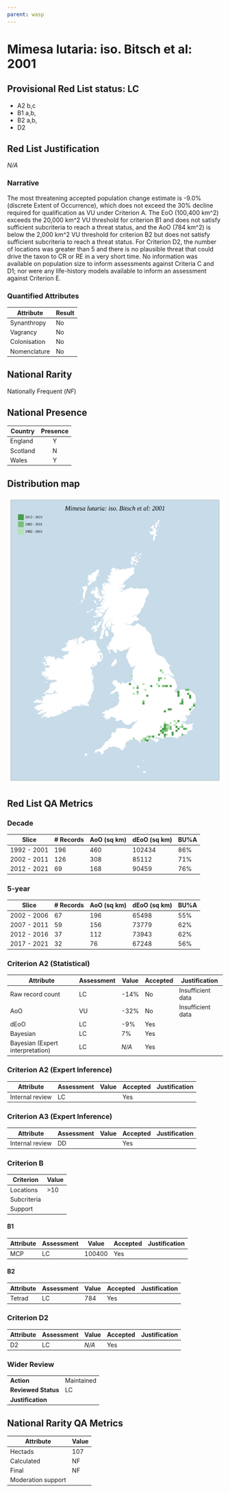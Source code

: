 ```yaml
---
parent: wasp
---
```


# Mimesa lutaria: iso. Bitsch et al: 2001

## Provisional Red List status: LC
- A2 b,c
- B1 a,b, 
- B2 a,b, 
- D2

## Red List Justification
*N/A*
### Narrative


The most threatening accepted population change estimate is -9.0% (discrete Extent of Occurrence), which does not exceed the 30% decline required for qualification as VU under Criterion A. The EoO (100,400 km^2) exceeds the 20,000 km^2 VU threshold for criterion B1 and does not satisfy sufficient subcriteria to reach a threat status, and the AoO (784 km^2) is below the 2,000 km^2 VU threshold for criterion B2 but does not satisfy sufficient subcriteria to reach a threat status. For Criterion D2, the number of locations was greater than 5 and there is no plausible threat that could drive the taxon to CR or RE in a very short time. No information was available on population size to inform assessments against Criteria C and D1; nor were any life-history models available to inform an assessment against Criterion E.
### Quantified Attributes
|Attribute|Result|
|---|---|
|Synanthropy|No|
|Vagrancy|No|
|Colonisation|No|
|Nomenclature|No|


## National Rarity
Nationally Frequent (*NF*)

## National Presence
|Country|Presence
|---|:-:|
|England|Y|
|Scotland|N|
|Wales|Y|


## Distribution map
![](../map/422.svg)

## Red List QA Metrics
### Decade
| Slice | # Records | AoO (sq km) | dEoO (sq km) |BU%A |
|---|---|---|---|---|
|1992 - 2001|196|460|102434|86%|
|2002 - 2011|126|308|85112|71%|
|2012 - 2021|69|168|90459|76%|
### 5-year
| Slice | # Records | AoO (sq km) | dEoO (sq km) |BU%A |
|---|---|---|---|---|
|2002 - 2006|67|196|65498|55%|
|2007 - 2011|59|156|73779|62%|
|2012 - 2016|37|112|73943|62%|
|2017 - 2021|32|76|67248|56%|
### Criterion A2 (Statistical)
|Attribute|Assessment|Value|Accepted|Justification
|---|---|---|---|---|
|Raw record count|LC|-14%|No|Insufficient data|
|AoO|VU|-32%|No|Insufficient data|
|dEoO|LC|-9%|Yes||
|Bayesian|LC|7%|Yes||
|Bayesian (Expert interpretation)|LC|*N/A*|Yes||
### Criterion A2 (Expert Inference)
|Attribute|Assessment|Value|Accepted|Justification
|---|---|---|---|---|
|Internal review|LC||Yes||
### Criterion A3 (Expert Inference)
|Attribute|Assessment|Value|Accepted|Justification
|---|---|---|---|---|
|Internal review|DD||Yes||
### Criterion B
|Criterion| Value|
|---|---|
|Locations|>10|
|Subcriteria||
|Support||
#### B1
|Attribute|Assessment|Value|Accepted|Justification
|---|---|---|---|---|
|MCP|LC|100400|Yes||
#### B2
|Attribute|Assessment|Value|Accepted|Justification
|---|---|---|---|---|
|Tetrad|LC|784|Yes||
### Criterion D2
|Attribute|Assessment|Value|Accepted|Justification
|---|---|---|---|---|
|D2|LC|*N/A*|Yes||
### Wider Review
|  |  |
|---|---|
|**Action**|Maintained|
|**Reviewed Status**|LC|
|**Justification**||


## National Rarity QA Metrics
|Attribute|Value|
|---|---|
|Hectads|107|
|Calculated|NF|
|Final|NF|
|Moderation support||


